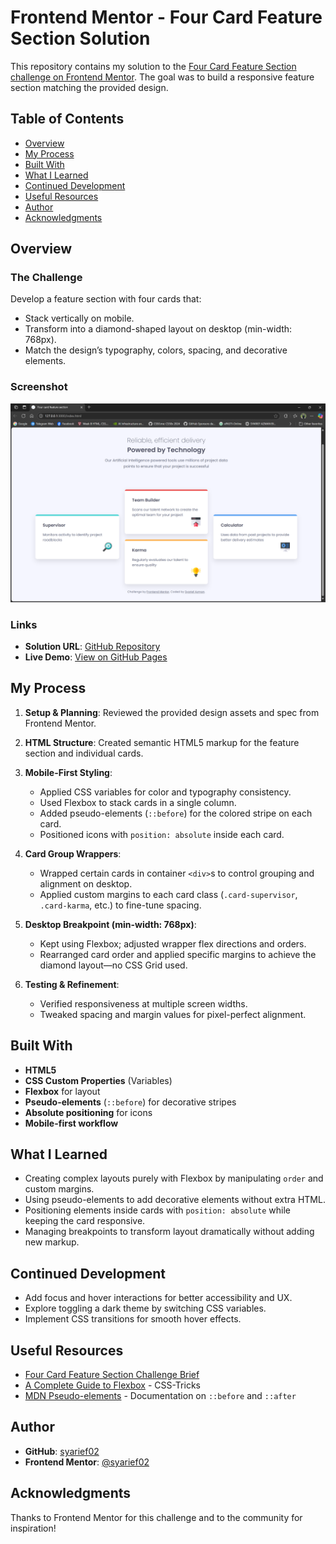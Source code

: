 # Frontend Mentor - Four Card Feature Section Solution

This repository contains my solution to the [Four Card Feature Section challenge on Frontend Mentor](https://www.frontendmentor.io/challenges/four-card-feature-section-weK1eFYK). The goal was to build a responsive feature section matching the provided design.

## Table of Contents

* [Overview](#overview)
* [My Process](#my-process)
* [Built With](#built-with)
* [What I Learned](#what-i-learned)
* [Continued Development](#continued-development)
* [Useful Resources](#useful-resources)
* [Author](#author)
* [Acknowledgments](#acknowledgments)

## Overview

### The Challenge

Develop a feature section with four cards that:

* Stack vertically on mobile.
* Transform into a diamond-shaped layout on desktop (min-width: 768px).
* Match the design’s typography, colors, spacing, and decorative elements.

### Screenshot

![Desktop Layout](./Screenshot%202025-06-08%20181638.png)

### Links

* **Solution URL**: [GitHub Repository](https://github.com/syarief02/four-card-feature-section)
* **Live Demo**: [View on GitHub Pages](https://syarief02.github.io/four-card-feature-section)

## My Process

1. **Setup & Planning**: Reviewed the provided design assets and spec from Frontend Mentor.
2. **HTML Structure**: Created semantic HTML5 markup for the feature section and individual cards.
3. **Mobile-First Styling**:

   * Applied CSS variables for color and typography consistency.
   * Used Flexbox to stack cards in a single column.
   * Added pseudo-elements (`::before`) for the colored stripe on each card.
   * Positioned icons with `position: absolute` inside each card.
4. **Card Group Wrappers**:

   * Wrapped certain cards in container `<div>`s to control grouping and alignment on desktop.
   * Applied custom margins to each card class (`.card-supervisor`, `.card-karma`, etc.) to fine-tune spacing.
5. **Desktop Breakpoint (min-width: 768px)**:

   * Kept using Flexbox; adjusted wrapper flex directions and orders.
   * Rearranged card order and applied specific margins to achieve the diamond layout—no CSS Grid used.
6. **Testing & Refinement**:

   * Verified responsiveness at multiple screen widths.
   * Tweaked spacing and margin values for pixel-perfect alignment.

## Built With

* **HTML5**
* **CSS Custom Properties** (Variables)
* **Flexbox** for layout
* **Pseudo-elements** (`::before`) for decorative stripes
* **Absolute positioning** for icons
* **Mobile-first workflow**

## What I Learned

* Creating complex layouts purely with Flexbox by manipulating `order` and custom margins.
* Using pseudo-elements to add decorative elements without extra HTML.
* Positioning elements inside cards with `position: absolute` while keeping the card responsive.
* Managing breakpoints to transform layout dramatically without adding new markup.

## Continued Development

* Add focus and hover interactions for better accessibility and UX.
* Explore toggling a dark theme by switching CSS variables.
* Implement CSS transitions for smooth hover effects.

## Useful Resources

* [Four Card Feature Section Challenge Brief](https://www.frontendmentor.io/challenges/four-card-feature-section-weK1eFYK)
* [A Complete Guide to Flexbox](https://css-tricks.com/snippets/css/a-guide-to-flexbox/) - CSS-Tricks
* [MDN Pseudo-elements](https://developer.mozilla.org/en-US/docs/Web/CSS/::before) - Documentation on `::before` and `::after`

## Author

* **GitHub**: [syarief02](https://github.com/syarief02)
* **Frontend Mentor**: [@syarief02](https://www.frontendmentor.io/profile/syarief02)

## Acknowledgments

Thanks to Frontend Mentor for this challenge and to the community for inspiration!
